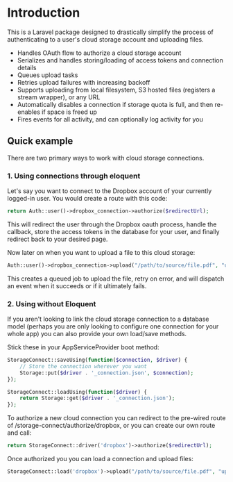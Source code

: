 # Introduction

This is a Laravel package designed to drastically simplify the process of authenticating to a user's cloud storage account and uploading files.

- Handles OAuth flow to authorize a cloud storage account
- Serializes and handles storing/loading of access tokens and connection details
- Queues upload tasks
- Retries upload failures with increasing backoff
- Supports uploading from local filesystem, S3 hosted files (registers a stream wrapper), or any URL
- Automatically disables a connection if storage quota is full, and then re-enables if space is freed up
- Fires events for all activity, and can optionally log activity for you

## Quick example

There are two primary ways to work with cloud storage connections.

### 1. Using connections through eloquent

Let's say you want to connect to the Dropbox account of your currently logged-in user. You would create a route with this code:

```php
return Auth::user()->dropbox_connection->authorize($redirectUrl);
```

This will redirect the user through the Dropbox oauth process, handle the callback, store the access tokens in the database for your user, and finally redirect back to your desired page.

Now later on when you want to upload a file to this cloud storage:

```php
Auth::user()->dropbox_connection->upload("/path/to/source/file.pdf", "uploaded.pdf");
```

This creates a queued job to upload the file, retry on error, and will dispatch an event when it succeeds or if it ultimately fails.

### 2. Using without Eloquent

If you aren't looking to link the cloud storage connection to a database model (perhaps you are only looking to configure one connection for your whole app) you can also provide your own load/save methods.

Stick these in your AppServiceProvider boot method:

```php
StorageConnect::saveUsing(function($connection, $driver) {
    // Store the connection wherever you want 
    Storage::put($driver . '_connection.json', $connection);
});

StorageConnect::loadUsing(function($driver) {
    return Storage::get($driver . '_connection.json');
});
```

To authorize a new cloud connection you can redirect to the pre-wired route of /storage-connect/authorize/dropbox, or you can create our own route and call:

```php
return StorageConnect::driver('dropbox')->authorize($redirectUrl);
```

Once authorized you you can load a connection and upload files:

```php
StorageConnect::load('dropbox')->upload("/path/to/source/file.pdf", "uploaded.pdf");
```